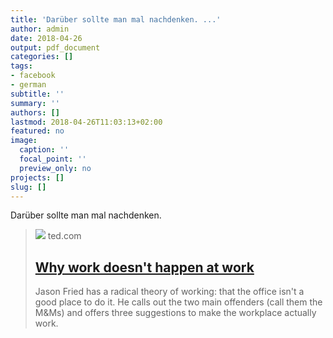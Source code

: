 ```yaml
---
title: 'Darüber sollte man mal nachdenken. ...'
author: admin
date: 2018-04-26
output: pdf_document
categories: []
tags:
- facebook
- german
subtitle: ''
summary: ''
authors: []
lastmod: 2018-04-26T11:03:13+02:00
featured: no
image:
  caption: ''
  focal_point: ''
  preview_only: no
projects: []
slug: []
---
```

Darüber sollte man mal nachdenken.
> [![](https://pi.tedcdn.com/r/pe.tedcdn.com/images/ted/be91c8b5f3a0798ddca31c761674bfac9e06c970_800x600.jpg?c=1050%2C550&w=1050)](https://www.ted.com/talks/jason_fried_why_work_doesn_t_happen_at_work)
> ted.com
> ## [Why work doesn't happen at work](https://www.ted.com/talks/jason_fried_why_work_doesn_t_happen_at_work)
>
>Jason Fried has a radical theory of working: that the office isn't a good place to do it. He calls out the two main offenders (call them the M&amp;Ms) and offers three suggestions to make the workplace actually work.

